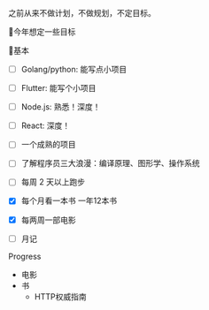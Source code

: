 之前从来不做计划，不做规划，不定目标。

今年想定一些目标

基本

- [ ] Golang/python: 能写点小项目
- [ ] Flutter: 能写个小项目
- [ ] Node.js: 熟悉！深度！
- [ ] React: 深度！
- [ ] 一个成熟的项目
- [ ] 了解程序员三大浪漫：编译原理、图形学、操作系统

- [ ] 每周 2 天以上跑步
- [x] 每个月看一本书 一年12本书
- [x] 每两周一部电影
- [ ] 月记

Progress

- 电影
- 书
  - HTTP权威指南